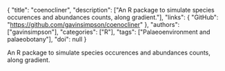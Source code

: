 {
  "title": "coenocliner",
  "description": ["An R package to simulate species occurences and abundances counts, along gradient."],
  "links": {
    "GitHub": "https://github.com/gavinsimpson/coenocliner"
  },
  "authors": ["gavinsimpson"],
  "categories": ["R"],
  "tags": ["Palaeoenvironment and palaeobotany"],
  "doi": null
}

<!-- Generated by csv2md.R – do not edit by hand -->

An R package to simulate species occurences and abundances counts, along gradient.